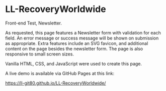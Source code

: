 # LL-RecoveryWorldwide
Front-end Test, Newsletter.

As requested, this page features a Newsletter form with validation for each field. An error message or success message will be shown on submission as appropriate.
Extra features include an SVG favicon, and additional content on the page besides the newsletter form. The page is also responsive to small screen sizes. 

Vanilla HTML, CSS, and JavaScript were used to create this page.

A live demo is available via GitHub Pages at this link:

  https://ll-git80.github.io/LL-RecoveryWorldwide/

